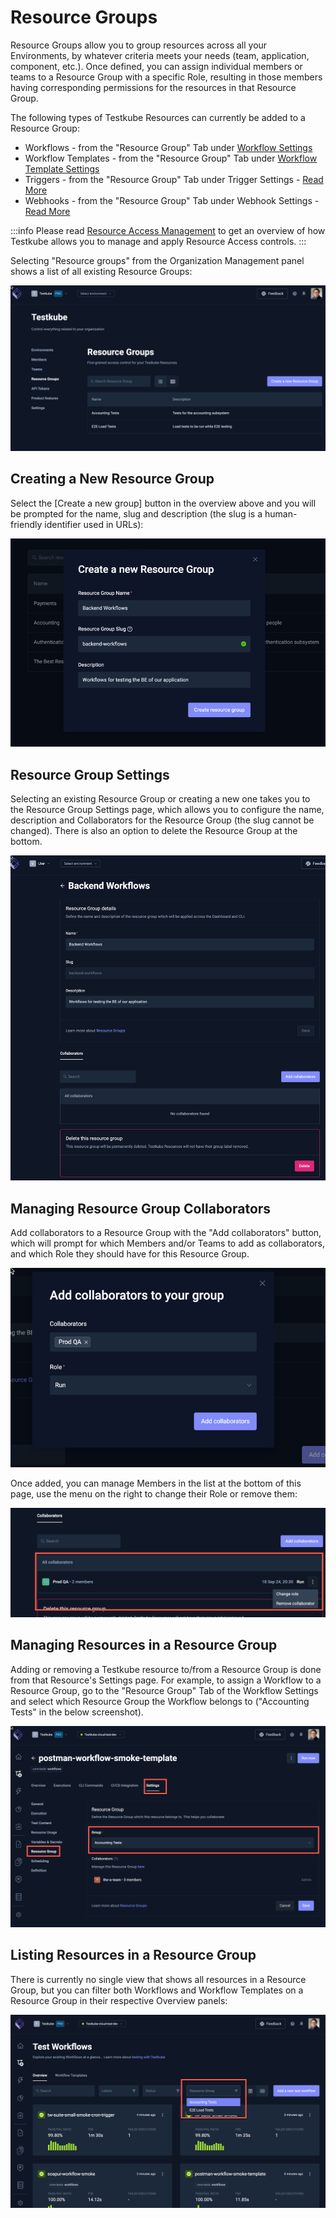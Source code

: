 # Resource Groups

Resource Groups allow you to group resources across all your Environments, by whatever criteria meets your needs 
(team, application, component, etc.). Once defined, you can assign individual members or teams to a Resource Group 
with a specific Role, resulting in those members having corresponding permissions for the resources in that Resource
Group.

The following types of Testkube Resources can currently be added to a Resource Group:

- Workflows - from the "Resource Group" Tab under [Workflow Settings](/articles/testkube-dashboard-workflow-details#workflow-settings-tabs)
- Workflow Templates - from the "Resource Group" Tab under [Workflow Template Settings](/articles/testkube-dashboard-workflows-templates#workflow-template-settings)
- Triggers - from the "Resource Group" Tab under Trigger Settings - [Read More](/articles/test-triggers)  
- Webhooks - from the "Resource Group" Tab under Webhook Settings - [Read More](/articles/webhooks)

:::info
Please read [Resource Access Management](/articles/resource-access-management) to get an overview of how Testkube
allows you to manage and apply Resource Access controls.
:::

Selecting "Resource groups" from the Organization Management panel shows a list of all existing Resource Groups:

![Resource Groups Overview](../img/resource-groups-overview.png)

## Creating a New Resource Group

Select the [Create a new group] button in the overview above and you will be prompted for the name, 
slug and description (the slug is a human-friendly identifier used in URLs):

![Create Resource Group](images/create-resource-group.png)

## Resource Group Settings

Selecting an existing Resource Group or creating a new one takes you to the Resource Group Settings page, which
allows you to configure the name, description and Collaborators for the Resource Group (the slug cannot be changed).
There is also an option to delete the Resource Group at the bottom.

![Resource Group Settings](images/resource-group-details.png)

## Managing Resource Group Collaborators

Add collaborators to a Resource Group with the "Add collaborators" button, which will prompt for 
which Members and/or Teams to add as collaborators, and which Role they should have for this Resource Group.

![Resource Group Collaborators](images/add-resource-group-collaborators.png)

Once added, you can manage Members in the list at the bottom of this page, use the menu on the right to
change their Role or remove them:

![Managing Resources in a Resource Group](images/resource-group-collaborators.png)

## Managing Resources in a Resource Group

Adding or removing a Testkube resource to/from a Resource Group is done from that Resource's Settings page. For 
example, to assign a Workflow to a Resource Group, go to the "Resource Group" Tab of the Workflow Settings and select
which Resource Group the Workflow belongs to ("Accounting Tests" in the below screenshot).

![Workflows Resource Group](images/workflow-collaboration-tab.png)

## Listing Resources in a Resource Group

There is currently no single view that shows all resources in a Resource Group, but you can filter both 
Workflows and Workflow Templates on a Resource Group in their respective Overview panels:

![Workflows Resource Group Filter](images/workflows-resource-group-filter.png)




